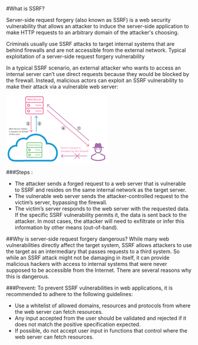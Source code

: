 #What is SSRF?

Server-side request forgery (also known as SSRF) is a web security vulnerability that allows an attacker to induce the server-side application to make HTTP requests to an arbitrary domain of the attacker's choosing.

Criminals usually use SSRF attacks to target internal systems that are behind firewalls and are not accessible from the external network.
Typical exploitation of a server-side request forgery vulnerability

In a typical SSRF scenario, an external attacker who wants to access an internal server can’t use direct requests because they would be blocked by the firewall. Instead, malicious actors can exploit an SSRF vulnerability to make their attack via a vulnerable web server:


![SSRF](ssrf.png)


###Steps :
* The attacker sends a forged request to a web server that is vulnerable to SSRF and resides on the same internal network as the target server.
* The vulnerable web server sends the attacker-controlled request to the victim’s server, bypassing the firewall.
* The victim’s server responds to the web server with the requested data.
If the specific SSRF vulnerability permits it, the data is sent back to the attacker. In most cases, the attacker will need to exfiltrate or infer this information by other means (out-of-band).


##Why is server-side request forgery dangerous?
While many web vulnerabilities directly affect the target system, SSRF allows attackers to use the target as an intermediary that passes requests to a third system. So while an SSRF attack might not be damaging in itself, it can provide malicious hackers with access to internal systems that were never supposed to be accessible from the Internet. There are several reasons why this is dangerous.

###Prevent:
To prevent SSRF vulnerabilities in web applications, it is recommended to adhere to the following guidelines:
* Use a whitelist of allowed domains, resources and protocols from where the web server can fetch resources.
* Any input accepted from the user should be validated and rejected if it does not match the positive specification expected.
* If possible, do not accept user input in functions that control where the web server can fetch resources.

